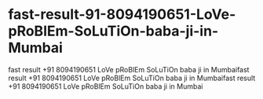# fast-result-91-8094190651-LoVe-pRoBlEm-SoLuTiOn-baba-ji-in-Mumbai
fast result +91 8094190651 LoVe pRoBlEm SoLuTiOn baba ji in Mumbaifast result +91 8094190651 LoVe pRoBlEm SoLuTiOn baba ji in Mumbaifast result +91 8094190651 LoVe pRoBlEm SoLuTiOn baba ji in Mumbai
